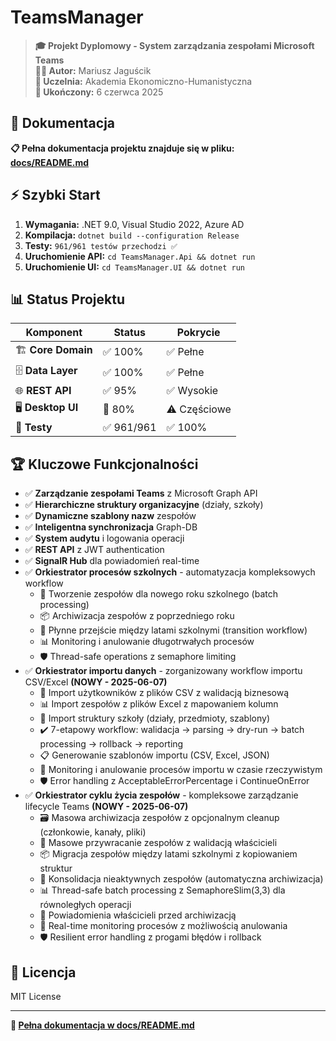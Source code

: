 # TeamsManager

> **🎓 Projekt Dyplomowy - System zarządzania zespołami Microsoft Teams**  
> **👨‍💻 Autor:** Mariusz Jaguścik  
> **🏫 Uczelnia:** Akademia Ekonomiczno-Humanistyczna  
> **📅 Ukończony:** 6 czerwca 2025  

## 📖 Dokumentacja

**📋 Pełna dokumentacja projektu znajduje się w pliku:**  
**[docs/README.md](docs/README.md)**

## ⚡ Szybki Start

1. **Wymagania:** .NET 9.0, Visual Studio 2022, Azure AD
2. **Kompilacja:** `dotnet build --configuration Release`
3. **Testy:** `961/961 testów przechodzi ✅`
4. **Uruchomienie API:** `cd TeamsManager.Api && dotnet run`
5. **Uruchomienie UI:** `cd TeamsManager.UI && dotnet run`

## 📊 Status Projektu

| Komponent | Status | Pokrycie |
|-----------|--------|----------|
| 🏗️ **Core Domain** | ✅ 100% | ✅ Pełne |
| 🗄️ **Data Layer** | ✅ 100% | ✅ Pełne |
| 🌐 **REST API** | ✅ 95% | ✅ Wysokie |
| 🖥️ **Desktop UI** | 🔄 80% | ⚠️ Częściowe |
| 🧪 **Testy** | ✅ 961/961 | ✅ 100% |

## 🏆 Kluczowe Funkcjonalności

- ✅ **Zarządzanie zespołami Teams** z Microsoft Graph API
- ✅ **Hierarchiczne struktury organizacyjne** (działy, szkoły)
- ✅ **Dynamiczne szablony nazw** zespołów
- ✅ **Inteligentna synchronizacja** Graph-DB
- ✅ **System audytu** i logowania operacji
- ✅ **REST API** z JWT authentication
- ✅ **SignalR Hub** dla powiadomień real-time
- ✅ **Orkiestrator procesów szkolnych** - automatyzacja kompleksowych workflow
  - 🔄 Tworzenie zespołów dla nowego roku szkolnego (batch processing)
  - 📦 Archiwizacja zespołów z poprzedniego roku 
  - 🔀 Płynne przejście między latami szkolnymi (transition workflow)
  - 📊 Monitoring i anulowanie długotrwałych procesów
  - 🛡️ Thread-safe operations z semaphore limiting
- ✅ **Orkiestrator importu danych** - zorganizowany workflow importu CSV/Excel **(NOWY - 2025-06-07)**
  - 📂 Import użytkowników z plików CSV z walidacją biznesową
  - 📊 Import zespołów z plików Excel z mapowaniem kolumn
  - 🏫 Import struktury szkoły (działy, przedmioty, szablony)
  - ✔️ 7-etapowy workflow: walidacja → parsing → dry-run → batch processing → rollback → reporting
  - 📋 Generowanie szablonów importu (CSV, Excel, JSON)
  - 🎯 Monitoring i anulowanie procesów importu w czasie rzeczywistym
  - 🛡️ Error handling z AcceptableErrorPercentage i ContinueOnError
- ✅ **Orkiestrator cyklu życia zespołów** - kompleksowe zarządzanie lifecycle Teams **(NOWY - 2025-06-07)**
  - 🗃️ Masowa archiwizacja zespołów z opcjonalnym cleanup (członkowie, kanały, pliki)
  - 🔄 Masowe przywracanie zespołów z walidacją właścicieli
  - 📦 Migracja zespołów między latami szkolnymi z kopiowaniem struktur
  - 🧹 Konsolidacja nieaktywnych zespołów (automatyczna archiwizacja)
  - 📊 Thread-safe batch processing z SemaphoreSlim(3,3) dla równoległych operacji
  - 💬 Powiadomienia właścicieli przed archiwizacją
  - 🎯 Real-time monitoring procesów z możliwością anulowania
  - 🛡️ Resilient error handling z progami błędów i rollback

## 📄 Licencja

MIT License

---

**🔗 [Pełna dokumentacja w docs/README.md](docs/README.md)**
